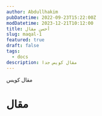 ```yaml
---
author: Abdullhakim
pubDatetime: 2022-09-23T15:22:00Z
modDatetime: 2023-12-21T10:12:00
title: أحسن مقال
slug: maqal-1
featured: true
draft: false
tags:
  - docs
description: مقال كويس جدا
---
```


مقال كويس




# مقال


 